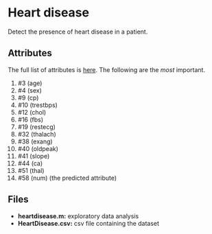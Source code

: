 # Heart disease
Detect the presence of heart disease in a patient.

## Attributes
The full list of attributes is [here](http://archive.ics.uci.edu/ml/datasets/heart+Disease). The following are the *most* important.

1. #3 (age) 
2. #4 (sex) 
3. #9 (cp) 
4. #10 (trestbps) 
5. #12 (chol) 
6. #16 (fbs) 
7. #19 (restecg) 
8. #32 (thalach) 
9. #38 (exang) 
10. #40 (oldpeak) 
11. #41 (slope) 
12. #44 (ca) 
13. #51 (thal) 
14. #58 (num) (the predicted attribute)

## Files
* **heartdisease.m:** exploratory data analysis
* **HeartDisease.csv:** csv file containing the dataset